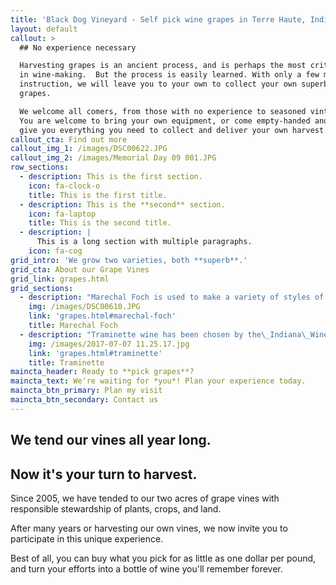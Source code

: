```yaml
---
title: 'Black Dog Vineyard - Self pick wine grapes in Terre Haute, Indiana'
layout: default
callout: >
  ## No experience necessary

  Harvesting grapes is an ancient process, and is perhaps the most critical step
  in wine-making.  But the process is easily learned. With only a few minutes
  instruction, we will leave you to your own to collect your own superb wine
  grapes.

  We welcome all comers, from those with no experience to seasoned vintners. 
  You are welcome to bring your own equipment, or come empty-handed and we will
  give you everything you need to collect and deliver your own harvest.
callout_cta: Find out more
callout_img_1: /images/DSC00622.JPG
callout_img_2: /images/Memorial Day 09 001.JPG
row_sections:
  - description: This is the first section.
    icon: fa-clock-o
    title: This is the first title.
  - description: This is the **second** section.
    icon: fa-laptop
    title: This is the second title.
  - description: |
      This is a long section with multiple paragraphs.
    icon: fa-cog
grid_intro: 'We grow two varieties, both **superb**.'
grid_cta: About our Grape Vines
grid_link: grapes.html
grid_sections:
  - description: "Marechal Foch is used to make a variety of styles of wine, ranging from a light red wine similar to\_Beaujolais\_to more extracted wines with intense dark \"inky\" purple color and unique varietal character, and even sweet, fortified,\_Port-like wines."
    img: /images/DSC00610.JPG
    link: 'grapes.html#marechal-foch'
    title: Marechal Foch
  - description: "Traminette wine has been chosen by the\_Indiana\_Wine Grape Council as the signature wine of the state.\_The wine is also grown in some regions of\_Ohio."
    img: /images/2017-07-07 11.25.17.jpg
    link: 'grapes.html#traminette'
    title: Traminette
maincta_header: Ready to **pick grapes**?
maincta_text: We're waiting for *you*! Plan your experience today.
maincta_btn_primary: Plan my visit
maincta_btn_secondary: Contact us
---
```


## We tend our vines all year long.
## Now it's **your turn to harvest**.

Since 2005, we have tended to our two acres of grape vines with responsible stewardship of plants, crops, and land.  

After many years or harvesting our own vines, we now invite you to participate in this unique experience.  

Best of all, you can buy what you pick for as little as one dollar per pound, and turn your efforts into a bottle of wine you'll remember forever.




